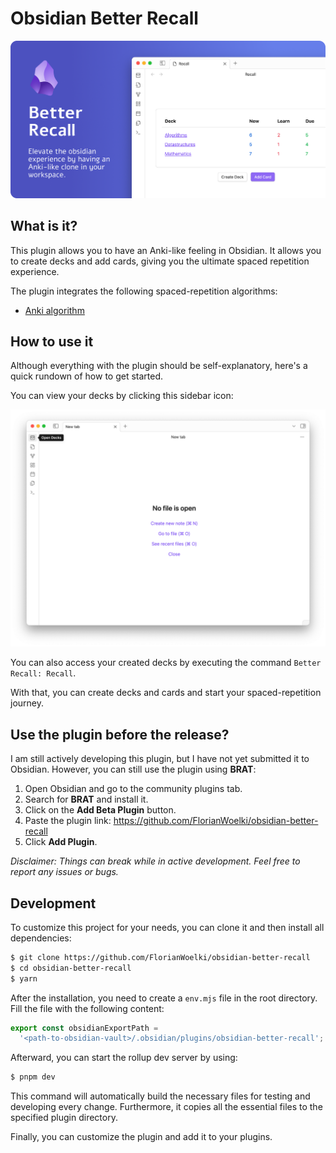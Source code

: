 # Obsidian Better Recall

![Preview Image](./docs/preview-image.png)


## What is it?

This plugin allows you to have an Anki-like feeling in Obsidian.
It allows you to create decks and add cards, giving you the ultimate spaced repetition experience.

The plugin integrates the following spaced-repetition algorithms:

- [Anki algorithm](https://faqs.ankiweb.net/what-spaced-repetition-algorithm.html)


## How to use it

Although everything with the plugin should be self-explanatory, here's a quick rundown of how to get started.

You can view your decks by clicking this sidebar icon:

![Preview Image](./docs/decks.png)

You can also access your created decks by executing the command `Better Recall: Recall`.

With that, you can create decks and cards and start your spaced-repetition journey.


## Use the plugin before the release?

I am still actively developing this plugin, but I have not yet submitted it to Obsidian.
However, you can still use the plugin using **BRAT**:

1. Open Obsidian and go to the community plugins tab.
2. Search for **BRAT** and install it.
3. Click on the **Add Beta Plugin** button.
4. Paste the plugin link: https://github.com/FlorianWoelki/obsidian-better-recall
5. Click **Add Plugin**.

*Disclaimer: Things can break while in active development. Feel free to report any issues or bugs.*


## Development

To customize this project for your needs, you can clone it and then install all dependencies:
```sh
$ git clone https://github.com/FlorianWoelki/obsidian-better-recall
$ cd obsidian-better-recall
$ yarn
```

After the installation, you need to create a `env.mjs` file in the root directory. Fill the file with the following content:

```js
export const obsidianExportPath =
  '<path-to-obsidian-vault>/.obsidian/plugins/obsidian-better-recall';
```

Afterward, you can start the rollup dev server by using:

```sh
$ pnpm dev
```

This command will automatically build the necessary files for testing and developing every change. Furthermore, it copies all the essential files to the specified plugin directory.

Finally, you can customize the plugin and add it to your plugins.
